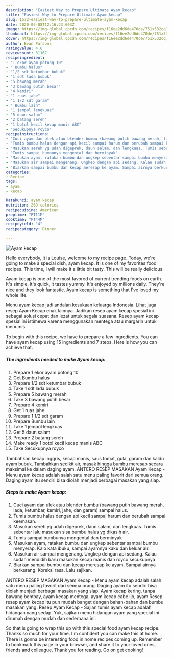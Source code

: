 ```yaml
---
description: "Easiest Way to Prepare Ultimate Ayam kecap"
title: "Easiest Way to Prepare Ultimate Ayam kecap"
slug: 1572-easiest-way-to-prepare-ultimate-ayam-kecap
date: 2020-06-08T12:16:23.603Z
image: https://img-global.cpcdn.com/recipes/f16ee2dd6de470de/751x532cq70/ayam-kecap-foto-resep-utama.jpg
thumbnail: https://img-global.cpcdn.com/recipes/f16ee2dd6de470de/751x532cq70/ayam-kecap-foto-resep-utama.jpg
cover: https://img-global.cpcdn.com/recipes/f16ee2dd6de470de/751x532cq70/ayam-kecap-foto-resep-utama.jpg
author: Evan Parsons
ratingvalue: 4.6
reviewcount: 31167
recipeingredient:
- "1 ekor ayam potong 10"
- " Bumbu halus"
- "1/2 sdt ketumbar bubuk"
- "1 sdt lada bubuk"
- "5 bawang merah"
- "3 bawang putih besar"
- "4 kemiri"
- "1 ruas jahe"
- "1 1/2 sdt garam"
- " Bumbu lain"
- "1 jempol lengkuas"
- "5 daun salam"
- "2 batang sereh"
- "1 botol kecil kecap manis ABC"
- "Secukupnya royco"
recipeinstructions:
- "Cuci ayam dan ulek atau blender bumbu (bawang putih bawang merah, lada, ketumbar, kemiri, jahe, dan garam) sampai halus."
- "Tumis bumbu halus dengan api kecil sampai harum dan berubah sampai keemasan."
- "Masukan sereh yg udah digeprek, daun salam, dan lengkuas. Tumis sebentar lalu masukan sisa bumbu halus yg dikasih air."
- "Tumis sampai bumbunya mengental dan berminyak"
- "Masukan ayam, ratakan bumbu dan ungkep sebentar sampai bumbu menyerap. Kalo kata ibuku, sampai ayamnya kaku dan keluar air."
- "Masukan air sampai mengenang. Ungkep dengan api sedang. Kalau sudah mendidih baru masukan kecap manis dan royco secukupnya"
- "Biarkan sampai bumbu dan kecap meresap ke ayam. Sampai airnya berkurang. Koreksi rasa. Lalu sajikan."
categories:
- Recipe
tags:
- ayam
- kecap

katakunci: ayam kecap 
nutrition: 269 calories
recipecuisine: American
preptime: "PT11M"
cooktime: "PT44M"
recipeyield: "4"
recipecategory: Dinner

---
```



![Ayam kecap](https://img-global.cpcdn.com/recipes/f16ee2dd6de470de/751x532cq70/ayam-kecap-foto-resep-utama.jpg)

Hello everybody, it is Louise, welcome to my recipe page. Today, we're going to make a special dish, ayam kecap. It is one of my favorites food recipes. This time, I will make it a little bit tasty. This will be really delicious.

Ayam kecap is one of the most favored of current trending foods on earth. It's simple, it's quick, it tastes yummy. It's enjoyed by millions daily. They're nice and they look fantastic. Ayam kecap is something that I've loved my whole life.

Menu ayam kecap jadi andalan kesukaan keluarga Indonesia. Lihat juga resep Ayam Kecap enak lainnya. Jadikan resep ayam kecap spesial ini sebagai solusi cepat dan lezat untuk segala suasana. Resep ayam kecap spesial ini istimewa karena menggunakan mentega atau margarin untuk menumis.


To begin with this recipe, we have to prepare a few ingredients. You can have ayam kecap using 15 ingredients and 7 steps. Here is how you can achieve that.

<!--inarticleads1-->

##### The ingredients needed to make Ayam kecap:

1. Prepare 1 ekor ayam potong 10
1. Get  Bumbu halus
1. Prepare 1/2 sdt ketumbar bubuk
1. Take 1 sdt lada bubuk
1. Prepare 5 bawang merah
1. Take 3 bawang putih besar
1. Prepare 4 kemiri
1. Get 1 ruas jahe
1. Prepare 1 1/2 sdt garam
1. Prepare  Bumbu lain
1. Take 1 jempol lengkuas
1. Get 5 daun salam
1. Prepare 2 batang sereh
1. Make ready 1 botol kecil kecap manis ABC
1. Take Secukupnya royco


Tambahkan kecap inggris, kecap manis, saus tomat, gula, garam dan kaldu ayam bubuk. Tambahkan sedikit air, masak hingga bumbu meresap secara maksimal ke dalam daging ayam. ANTERO RESEP MASAKAN Ayam Kecap - Menu ayam kecap adalah salah satu menu paling favorit dari semua orang. Daging ayam itu sendiri bisa diolah menjadi berbagai masakan yang siap. 

<!--inarticleads2-->

##### Steps to make Ayam kecap:

1. Cuci ayam dan ulek atau blender bumbu (bawang putih bawang merah, lada, ketumbar, kemiri, jahe, dan garam) sampai halus.
1. Tumis bumbu halus dengan api kecil sampai harum dan berubah sampai keemasan.
1. Masukan sereh yg udah digeprek, daun salam, dan lengkuas. Tumis sebentar lalu masukan sisa bumbu halus yg dikasih air.
1. Tumis sampai bumbunya mengental dan berminyak
1. Masukan ayam, ratakan bumbu dan ungkep sebentar sampai bumbu menyerap. Kalo kata ibuku, sampai ayamnya kaku dan keluar air.
1. Masukan air sampai mengenang. Ungkep dengan api sedang. Kalau sudah mendidih baru masukan kecap manis dan royco secukupnya
1. Biarkan sampai bumbu dan kecap meresap ke ayam. Sampai airnya berkurang. Koreksi rasa. Lalu sajikan.


ANTERO RESEP MASAKAN Ayam Kecap - Menu ayam kecap adalah salah satu menu paling favorit dari semua orang. Daging ayam itu sendiri bisa diolah menjadi berbagai masakan yang siap. Ayam kecap kering, tanpa bawang bombay, ayam kecap mentega, ayam kecap cabe ijo, ayam Resep-resep ayam kecap itu pun mudah banget dengan bahan-bahan dan bumbu masakan yang. Resep Ayam Kecap - Sajian tumis ayam kecap adalah hidangan yang sedap. Yuk, sajikan menu hidangan ayam yang special ini dirumah dengan mudah dan sederhana ini. 

So that is going to wrap this up with this special food ayam kecap recipe. Thanks so much for your time. I'm confident you can make this at home. There is gonna be interesting food in home recipes coming up. Remember to bookmark this page in your browser, and share it to your loved ones, friends and colleague. Thank you for reading. Go on get cooking!
